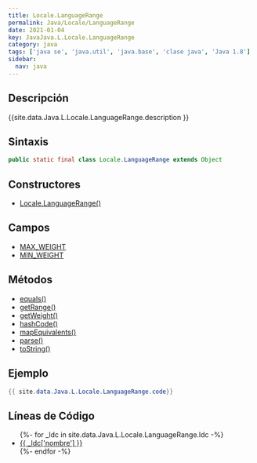 ```yaml
---
title: Locale.LanguageRange
permalink: Java/Locale/LanguageRange
date: 2021-01-04
key: JavaJava.L.Locale.LanguageRange
category: java
tags: ['java se', 'java.util', 'java.base', 'clase java', 'Java 1.8']
sidebar: 
  nav: java
---
```


## Descripción
{{site.data.Java.L.Locale.LanguageRange.description }}

## Sintaxis
~~~java
public static final class Locale.LanguageRange extends Object
~~~

## Constructores
* [Locale.LanguageRange()](/Java/Locale/LanguageRange/Locale/LanguageRange/)

## Campos
* [MAX_WEIGHT](/Java/Locale/LanguageRange/MAX_WEIGHT)
* [MIN_WEIGHT](/Java/Locale/LanguageRange/MIN_WEIGHT)

## Métodos
* [equals()](/Java/Locale/LanguageRange/equals)
* [getRange()](/Java/Locale/LanguageRange/getRange)
* [getWeight()](/Java/Locale/LanguageRange/getWeight)
* [hashCode()](/Java/Locale/LanguageRange/hashCode)
* [mapEquivalents()](/Java/Locale/LanguageRange/mapEquivalents)
* [parse()](/Java/Locale/LanguageRange/parse)
* [toString()](/Java/Locale/LanguageRange/toString)

## Ejemplo
~~~java
{{ site.data.Java.L.Locale.LanguageRange.code}}
~~~

## Líneas de Código
<ul>
{%- for _ldc in site.data.Java.L.Locale.LanguageRange.ldc -%}
   <li>
       <a href="{{_ldc['url'] }}">{{ _ldc['nombre'] }}</a>
   </li>
{%- endfor -%}
</ul>

